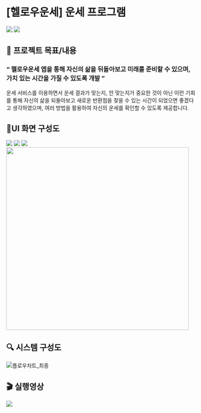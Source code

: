 # [헬로우운세] 운세 프로그램
<p> 
<img src="https://img.shields.io/badge/Java-3776AB.svg?style=for-the-badge&logo=Java&logoColor=white"/>
<img src="https://img.shields.io/badge/Android%20Studio-23c26a.svg?&style=for-the-badge&logo=Android%20Studio&logoColor=white"/>
</p>

## 📑 프로젝트 목표/내용
### “ 헬로우운세 앱을 통해 자신의 삶을 뒤돌아보고 미래를 준비할 수 있으며, 가치 있는 시간을 가질 수 있도록 개발 ” <br>
운세 서비스를 이용하면서 운세 결과가 맞는지, 안 맞는지가 중요한 것이 아닌 이런 기회를 통해 자신의 삶을 되돌아보고 새로운 반환점을 찾을 수 있는 시간이 되었으면 좋겠다고 생각하였으며, 여러 방법을 활용하여 자신의 운세를 확인할 수 있도록 제공합니다.

## 📱UI 화면 구성도
<img src="https://user-images.githubusercontent.com/89624548/175469852-f866609f-b065-4992-981d-70e13fbdb87d.JPG"/>
<img src="https://user-images.githubusercontent.com/89624548/175470109-29f79b92-1e0f-4c5c-8ae9-1ee9120089f5.JPG"/>
<img src="https://user-images.githubusercontent.com/89624548/175470256-13a0d8a8-926b-48bb-a68b-4d56972fc21c.JPG"/>
<img src="https://user-images.githubusercontent.com/89624548/175470445-242643e6-d8e5-42f1-8d4e-61e9892abc41.JPG" width="485"/>

## 🔍 시스템 구성도
![플로우차트_최종](https://user-images.githubusercontent.com/89624548/175467480-b91ee4a7-c109-4642-b780-47d175a53d98.png)

## 🎬 실행영상
<img src="https://user-images.githubusercontent.com/89624548/175476306-8ad4d819-318c-48e4-9712-819e99e982e4.gif"/>
